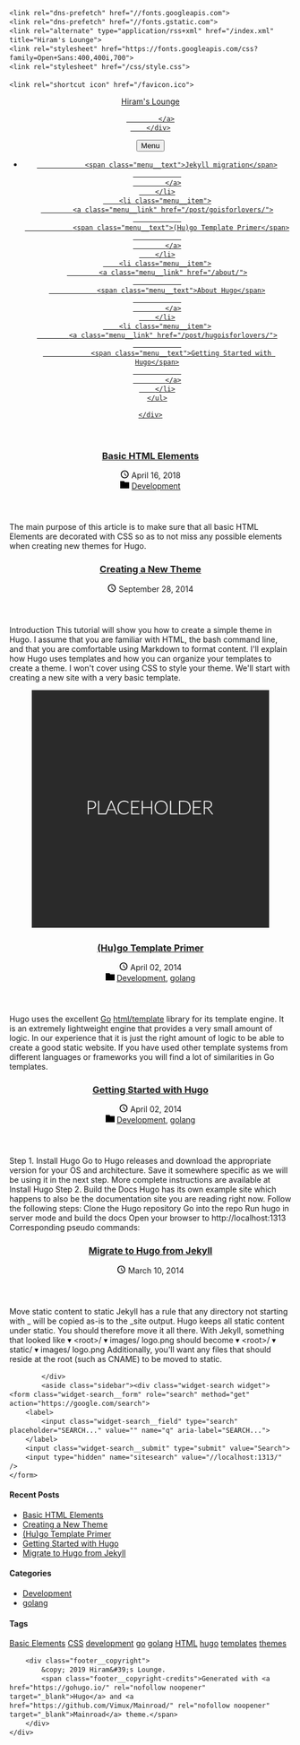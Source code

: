 <!DOCTYPE html>
<html class="no-js" lang="en-us">
<head>
	<meta name="generator" content="Hugo 0.60.1" />
	<meta charset="UTF-8">
	<meta name="viewport" content="width=device-width, initial-scale=1">
	<meta http-equiv="X-UA-Compatible" content="IE=edge">
	<title>Hiram&#39;s Lounge</title>
	<script>(function(d,e){d[e]=d[e].replace("no-js","js");})(document.documentElement,"className");</script>
	<meta name="description" content="Hiram&#39;s blog about everything under the sun">
	<meta property="og:title" content="Hiram&#39;s Lounge" />
<meta property="og:description" content="Hiram&#39;s blog about everything under the sun" />
<meta property="og:type" content="website" />
<meta property="og:url" content="//localhost:1313/" />
<meta property="og:updated_time" content="2019-12-07T18:41:02-08:00" />

	
	<link rel="dns-prefetch" href="//fonts.googleapis.com">
	<link rel="dns-prefetch" href="//fonts.gstatic.com">
	<link rel="alternate" type="application/rss+xml" href="/index.xml" title="Hiram's Lounge">
	<link rel="stylesheet" href="https://fonts.googleapis.com/css?family=Open+Sans:400,400i,700">
	<link rel="stylesheet" href="/css/style.css">
	
	<link rel="shortcut icon" href="/favicon.ico">
</head>
<body class="body">
	<div class="container container--outer">
		<header class="header">
	<div class="container">
		<div class="logo">
			<a class="logo__link" href="/" title="Hiram&#39;s Lounge" rel="home">
				<div class="logo__title">Hiram&#39;s Lounge</div>
				
			</a>
		</div>
		
<nav class="menu">
	<button class="menu__btn" aria-haspopup="true" aria-expanded="false" tabindex="0">
		<span class="menu__btn-title" tabindex="-1">Menu</span>
	</button>
	<ul class="menu__list">
		<li class="menu__item">
			<a class="menu__link" href="/post/migrate-from-jekyll/">
				
				<span class="menu__text">Jekyll migration</span>
				
			</a>
		</li>
		<li class="menu__item">
			<a class="menu__link" href="/post/goisforlovers/">
				
				<span class="menu__text">(Hu)go Template Primer</span>
				
			</a>
		</li>
		<li class="menu__item">
			<a class="menu__link" href="/about/">
				
				<span class="menu__text">About Hugo</span>
				
			</a>
		</li>
		<li class="menu__item">
			<a class="menu__link" href="/post/hugoisforlovers/">
				
				<span class="menu__text">Getting Started with Hugo</span>
				
			</a>
		</li>
	</ul>
</nav>

	</div>
</header>
		<div class="wrapper flex">
			<div class="primary">
			
<main class="main list" role="main">
	<article class="list__item post">
	<header class="list__header">
		<h3 class="list__title post__title ">
			<a href="/post/basic-elements/" rel="bookmark">
			Basic HTML Elements
			</a>
		</h3>
		<div class="list__meta meta">
<div class="meta__item-datetime meta__item">
	<svg class="meta__icon icon icon-time" width="16" height="14" viewBox="0 0 30 28"><path d="M15 0C7 0 1 6 1 14s6 14 14 14 14-6 14-14S23 0 15 0zm0 25C9 25 4 20 4 14S9 3 15 3s11 5 11 11-5 11-11 11zm1-18h-2v8.4l6.8 4.4L22 18l-6-3.8V7z"/></svg>
	<time class="meta__text" datetime="2018-04-16T00:00:00">April 16, 2018</time>
</div>

<div class="meta__item-categories meta__item">
	<svg class="meta__icon icon icon-category" width="16" height="16" viewBox="0 0 16 16"><path d="m7 2l1 2h8v11h-16v-13z"/></svg>
	<span class="meta__text"><a class="meta__link" href="/categories/development/" rel="category">Development</a>
	</span>
</div></div>
	</header>
	<div class="content list__excerpt post__content clearfix">
		<p>The main purpose of this article is to make sure that all basic HTML Elements are decorated with CSS so as to not miss any possible elements when creating new themes for Hugo.</p>
	</div>
</article><article class="list__item post">
	<header class="list__header">
		<h3 class="list__title post__title ">
			<a href="/post/creating-a-new-theme/" rel="bookmark">
			Creating a New Theme
			</a>
		</h3>
		<div class="list__meta meta">
<div class="meta__item-datetime meta__item">
	<svg class="meta__icon icon icon-time" width="16" height="14" viewBox="0 0 30 28"><path d="M15 0C7 0 1 6 1 14s6 14 14 14 14-6 14-14S23 0 15 0zm0 25C9 25 4 20 4 14S9 3 15 3s11 5 11 11-5 11-11 11zm1-18h-2v8.4l6.8 4.4L22 18l-6-3.8V7z"/></svg>
	<time class="meta__text" datetime="2014-09-28T00:00:00">September 28, 2014</time>
</div>
</div>
	</header>
	<div class="content list__excerpt post__content clearfix">
		Introduction This tutorial will show you how to create a simple theme in Hugo. I assume that you are familiar with HTML, the bash command line, and that you are comfortable using Markdown to format content. I'll explain how Hugo uses templates and how you can organize your templates to create a theme. I won't cover using CSS to style your theme.
We'll start with creating a new site with a very basic template.
	</div>
</article><article class="list__item post">
	<figure class="list__thumbnail">
		<a href="//localhost:1313/post/goisforlovers/">
			<img src="/img/placeholder.png" alt="(Hu)go Template Primer" />
		</a>
	</figure>
	<header class="list__header">
		<h3 class="list__title post__title ">
			<a href="/post/goisforlovers/" rel="bookmark">
			(Hu)go Template Primer
			</a>
		</h3>
		<div class="list__meta meta">
<div class="meta__item-datetime meta__item">
	<svg class="meta__icon icon icon-time" width="16" height="14" viewBox="0 0 30 28"><path d="M15 0C7 0 1 6 1 14s6 14 14 14 14-6 14-14S23 0 15 0zm0 25C9 25 4 20 4 14S9 3 15 3s11 5 11 11-5 11-11 11zm1-18h-2v8.4l6.8 4.4L22 18l-6-3.8V7z"/></svg>
	<time class="meta__text" datetime="2014-04-02T00:00:00">April 02, 2014</time>
</div>

<div class="meta__item-categories meta__item">
	<svg class="meta__icon icon icon-category" width="16" height="16" viewBox="0 0 16 16"><path d="m7 2l1 2h8v11h-16v-13z"/></svg>
	<span class="meta__text"><a class="meta__link" href="/categories/development/" rel="category">Development</a>, <a class="meta__link" href="/categories/golang/" rel="category">golang</a>
	</span>
</div></div>
	</header>
	<div class="content list__excerpt post__content clearfix">
		<p>Hugo uses the excellent <a href="https://golang.org/">Go</a> <a href="https://golang.org/pkg/html/template/">html/template</a> library for
its template engine. It is an extremely lightweight engine that provides a very
small amount of logic. In our experience that it is just the right amount of
logic to be able to create a good static website. If you have used other
template systems from different languages or frameworks you will find a lot of
similarities in Go templates.</p>
	</div>
</article><article class="list__item post">
	<header class="list__header">
		<h3 class="list__title post__title ">
			<a href="/post/hugoisforlovers/" rel="bookmark">
			Getting Started with Hugo
			</a>
		</h3>
		<div class="list__meta meta">
<div class="meta__item-datetime meta__item">
	<svg class="meta__icon icon icon-time" width="16" height="14" viewBox="0 0 30 28"><path d="M15 0C7 0 1 6 1 14s6 14 14 14 14-6 14-14S23 0 15 0zm0 25C9 25 4 20 4 14S9 3 15 3s11 5 11 11-5 11-11 11zm1-18h-2v8.4l6.8 4.4L22 18l-6-3.8V7z"/></svg>
	<time class="meta__text" datetime="2014-04-02T00:00:00">April 02, 2014</time>
</div>

<div class="meta__item-categories meta__item">
	<svg class="meta__icon icon icon-category" width="16" height="16" viewBox="0 0 16 16"><path d="m7 2l1 2h8v11h-16v-13z"/></svg>
	<span class="meta__text"><a class="meta__link" href="/categories/development/" rel="category">Development</a>, <a class="meta__link" href="/categories/golang/" rel="category">golang</a>
	</span>
</div></div>
	</header>
	<div class="content list__excerpt post__content clearfix">
		Step 1. Install Hugo Go to Hugo releases and download the appropriate version for your OS and architecture.
Save it somewhere specific as we will be using it in the next step.
More complete instructions are available at Install Hugo
Step 2. Build the Docs Hugo has its own example site which happens to also be the documentation site you are reading right now.
Follow the following steps:
 Clone the Hugo repository Go into the repo Run hugo in server mode and build the docs Open your browser to http://localhost:1313  Corresponding pseudo commands:
	</div>
</article><article class="list__item post">
	<header class="list__header">
		<h3 class="list__title post__title ">
			<a href="/post/migrate-from-jekyll/" rel="bookmark">
			Migrate to Hugo from Jekyll
			</a>
		</h3>
		<div class="list__meta meta">
<div class="meta__item-datetime meta__item">
	<svg class="meta__icon icon icon-time" width="16" height="14" viewBox="0 0 30 28"><path d="M15 0C7 0 1 6 1 14s6 14 14 14 14-6 14-14S23 0 15 0zm0 25C9 25 4 20 4 14S9 3 15 3s11 5 11 11-5 11-11 11zm1-18h-2v8.4l6.8 4.4L22 18l-6-3.8V7z"/></svg>
	<time class="meta__text" datetime="2014-03-10T00:00:00">March 10, 2014</time>
</div>
</div>
	</header>
	<div class="content list__excerpt post__content clearfix">
		Move static content to static Jekyll has a rule that any directory not starting with _ will be copied as-is to the _site output. Hugo keeps all static content under static. You should therefore move it all there. With Jekyll, something that looked like
▾ &lt;root&gt;/ ▾ images/ logo.png  should become
▾ &lt;root&gt;/ ▾ static/ ▾ images/ logo.png  Additionally, you'll want any files that should reside at the root (such as CNAME) to be moved to static.
	</div>
</article>
</main>


			</div>
			<aside class="sidebar"><div class="widget-search widget">
	<form class="widget-search__form" role="search" method="get" action="https://google.com/search">
		<label>
			<input class="widget-search__field" type="search" placeholder="SEARCH..." value="" name="q" aria-label="SEARCH...">
		</label>
		<input class="widget-search__submit" type="submit" value="Search">
		<input type="hidden" name="sitesearch" value="//localhost:1313/" />
	</form>
</div>
<div class="widget-recent widget">
	<h4 class="widget__title">Recent Posts</h4>
	<div class="widget__content">
		<ul class="widget__list">
			<li class="widget__item"><a class="widget__link" href="/post/basic-elements/">Basic HTML Elements</a></li>
			<li class="widget__item"><a class="widget__link" href="/post/creating-a-new-theme/">Creating a New Theme</a></li>
			<li class="widget__item"><a class="widget__link" href="/post/goisforlovers/">(Hu)go Template Primer</a></li>
			<li class="widget__item"><a class="widget__link" href="/post/hugoisforlovers/">Getting Started with Hugo</a></li>
			<li class="widget__item"><a class="widget__link" href="/post/migrate-from-jekyll/">Migrate to Hugo from Jekyll</a></li>
		</ul>
	</div>
</div>
<div class="widget-categories widget">
	<h4 class="widget__title">Categories</h4>
	<div class="widget__content">
		<ul class="widget__list">
			<li class="widget__item">
				<a class="widget__link" href="/categories/development/">Development</a>
			</li>
			<li class="widget__item">
				<a class="widget__link" href="/categories/golang/">golang</a>
			</li>
		</ul>
	</div>
</div>
<div class="widget-taglist widget">
	<h4 class="widget__title">Tags</h4>
	<div class="widget__content">
		<a class="widget-taglist__link widget__link btn" href="/tags/basic-elements/" title="Basic Elements">Basic Elements</a>
		<a class="widget-taglist__link widget__link btn" href="/tags/css/" title="CSS">CSS</a>
		<a class="widget-taglist__link widget__link btn" href="/tags/development/" title="development">development</a>
		<a class="widget-taglist__link widget__link btn" href="/tags/go/" title="go">go</a>
		<a class="widget-taglist__link widget__link btn" href="/tags/golang/" title="golang">golang</a>
		<a class="widget-taglist__link widget__link btn" href="/tags/html/" title="HTML">HTML</a>
		<a class="widget-taglist__link widget__link btn" href="/tags/hugo/" title="hugo">hugo</a>
		<a class="widget-taglist__link widget__link btn" href="/tags/templates/" title="templates">templates</a>
		<a class="widget-taglist__link widget__link btn" href="/tags/themes/" title="themes">themes</a>
	</div>
</div>
</aside>
		</div>
		<footer class="footer">
	<div class="container footer__container flex">
		
		<div class="footer__copyright">
			&copy; 2019 Hiram&#39;s Lounge.
			<span class="footer__copyright-credits">Generated with <a href="https://gohugo.io/" rel="nofollow noopener" target="_blank">Hugo</a> and <a href="https://github.com/Vimux/Mainroad/" rel="nofollow noopener" target="_blank">Mainroad</a> theme.</span>
		</div>
	</div>
</footer>
	</div>
<script async defer src="/js/menu.js"></script>
<script data-no-instant>document.write('<script src="/livereload.js?port=1313&mindelay=10&v=2"></' + 'script>')</script></body>
</html>